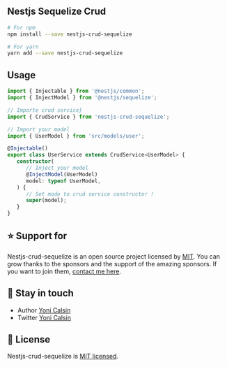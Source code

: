 ## Nestjs Sequelize Crud

```bash
# For npm
npm install --save nestjs-crud-sequelize

# For yarn
yarn add --save nestjs-crud-sequelize
```

## Usage

```ts
import { Injectable } from '@nestjs/common';
import { InjectModel } from '@nestjs/sequelize';

// Importe crud service}
import { CrudService } from 'nestjs-crud-sequelize';

// Import your model
import { UserModel } from 'src/models/user';

@Injectable()
export class UserService extends CrudService<UserModel> {
   constructor(
      // Inject your model
      @InjectModel(UserModel)
      model: typeof UserModel,
   ) {
      // Set mode to crud service constructor !
      super(model);
   }
}
```

## ⭐ Support for

Nestjs-crud-sequelize is an open source project licensed by [MIT](LICENSE). You can grow thanks to the sponsors and the support of the amazing sponsors. If you want to join them, [contact me here](mailto:helloyonicb@gmail.com).

## 🎩 Stay in touch

-  Author [Yoni Calsin](https://github.com/yoicalsin)
-  Twitter [Yoni Calsin](https://twitter.com/yoicalsin)

## 📜 License

Nestjs-crud-sequelize is [MIT licensed](LICENSE).
